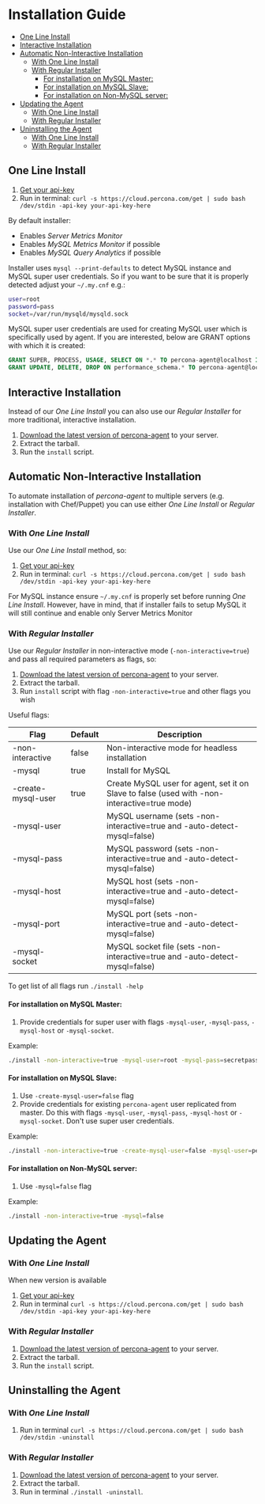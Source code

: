 Installation Guide
==================

- [One Line Install](#user-content-one-line-install)
- [Interactive Installation](#user-content-interactive-installation)
- [Automatic Non-Interactive Installation](#user-content-automatic-non-interactive-installation)
  - [With One Line Install](#user-content-with-one-line-install)
  - [With Regular Installer](#user-content-with-regular-installer)
    - [For installation on MySQL Master:](#user-content-for-installation-on-mysql-master)
    - [For installation on MySQL Slave:](#user-content-for-installation-on-mysql-slave)
    - [For installation on Non-MySQL server:](#user-content-for-installation-on-non-mysql-server)
- [Updating the Agent](#user-content-updating-the-agent)
  - [With One Line Install](#user-content-with-one-line-install-1)
  - [With Regular Installer](#user-content-with-regular-installer-1)
- [Uninstalling the Agent](#user-content-uninstalling-the-agent)
  - [With One Line Install](#user-content-with-one-line-install-2)
  - [With Regular Installer](#user-content-with-regular-installer-2)

One Line Install
----------------

1. [Get your api-key](https://cloud.percona.com/api-key)
2. Run in terminal:
   `curl -s https://cloud.percona.com/get | sudo bash /dev/stdin -api-key your-api-key-here`

By default installer:
* Enables *Server Metrics Monitor*
* Enables *MySQL Metrics Monitor* if possible
* Enables *MySQL Query Analytics* if possible

Installer uses `mysql --print-defaults` to detect MySQL instance and MySQL super user credentials.
So if you want to be sure that it is properly detected adjust your `~/.my.cnf` e.g.:

```sh
user=root
password=pass
socket=/var/run/mysqld/mysqld.sock
```

MySQL super user credentials are used for creating MySQL user which is specifically used by agent.
If you are interested, below are GRANT options with which it is created:

```sql
GRANT SUPER, PROCESS, USAGE, SELECT ON *.* TO percona-agent@localhost IDENTIFIED BY <random-password>
GRANT UPDATE, DELETE, DROP ON performance_schema.* TO percona-agent@localhost IDENTIFIED BY <random-password>
```

Interactive Installation
------------------------

Instead of our *One Line Install* you can also use our *Regular Installer* for more traditional, interactive installation.

1. [Download the latest version of percona-agent](http://www.percona.com/downloads/percona-agent/LATEST/) to your server.
2. Extract the tarball.
3. Run the `install` script.

Automatic Non-Interactive Installation
--------------------------------------

To automate installation of *percona-agent* to multiple servers (e.g. installation with Chef/Puppet)
you can use either *One Line Install* or *Regular Installer*.

### With *One Line Install*

Use our *One Line Install* method, so:

1. [Get your api-key](https://cloud.percona.com/api-key)
2. Run in terminal:
   `curl -s https://cloud.percona.com/get | sudo bash /dev/stdin -api-key your-api-key-here`

For MySQL instance ensure `~/.my.cnf` is properly set before running *One Line Install*.
However, have in mind, that if installer fails to setup MySQL it will still continue and enable only Server Metrics Monitor

### With *Regular Installer*

Use our *Regular Installer* in non-interactive mode (`-non-interactive=true`) and pass all required parameters as flags, so:

1. [Download the latest version of percona-agent](http://www.percona.com/downloads/percona-agent/LATEST/) to your server.
2. Extract the tarball.
3. Run `install` script with flag `-non-interactive=true` and other flags you wish

Useful flags:

| Flag              | Default | Description                                                                                  |
|-------------------|---------|----------------------------------------------------------------------------------------------|
|-non-interactive   | false   | Non-interactive mode for headless installation                                               |
|-mysql             | true    | Install for MySQL                                                                            |
|-create-mysql-user | true    | Create MySQL user for agent, set it on Slave to false (used with -non-interactive=true mode) |
|-mysql-user        |         | MySQL username    (sets -non-interactive=true and -auto-detect-mysql=false)                  |
|-mysql-pass        |         | MySQL password    (sets -non-interactive=true and -auto-detect-mysql=false)                  |
|-mysql-host        |         | MySQL host        (sets -non-interactive=true and -auto-detect-mysql=false)                  |
|-mysql-port        |         | MySQL port        (sets -non-interactive=true and -auto-detect-mysql=false)                  |
|-mysql-socket      |         | MySQL socket file (sets -non-interactive=true and -auto-detect-mysql=false)                  |

To get list of all flags run `./install -help`

#### For installation on MySQL Master:

1. Provide credentials for super user with flags `-mysql-user`, `-mysql-pass`, `-mysql-host` or `-mysql-socket`.  

Example:
```sh
./install -non-interactive=true -mysql-user=root -mysql-pass=secretpass -mysql-socket=/var/run/mysqld/mysqld.sock
```

#### For installation on MySQL Slave:

1. Use `-create-mysql-user=false` flag
2. Provide credentials for existing `percona-agent` user replicated from master. Do this with flags `-mysql-user`, `-mysql-pass`, `-mysql-host` or `-mysql-socket`.
 Don't use super user credentials.

Example:
```sh
./install -non-interactive=true -create-mysql-user=false -mysql-user=percona-agent -mysql-pass=secretpass -mysql-socket=/var/run/mysqld/mysqld.sock
```

#### For installation on Non-MySQL server:

1. Use `-mysql=false` flag

Example:
```sh
./install -non-interactive=true -mysql=false
  ```
  
Updating the Agent
------------------

### With *One Line Install*

  When new version is available
  
  1. [Get your api-key](https://cloud.percona.com/api-key)
  2. Run in terminal `curl -s https://cloud.percona.com/get | sudo bash /dev/stdin -api-key your-api-key-here`

### With *Regular Installer*

  1. [Download the latest version of percona-agent](http://www.percona.com/downloads/percona-agent/LATEST/) to your server.
  2. Extract the tarball.
  3. Run the `install` script.

Uninstalling the Agent
----------------------

### With *One Line Install*

  1. Run in terminal `curl -s https://cloud.percona.com/get | sudo bash /dev/stdin -uninstall`

### With *Regular Installer*

  1. [Download the latest version of percona-agent](http://www.percona.com/downloads/percona-agent/LATEST/) to your server.
  2. Extract the tarball.
  3. Run in terminal `./install -uninstall`.

